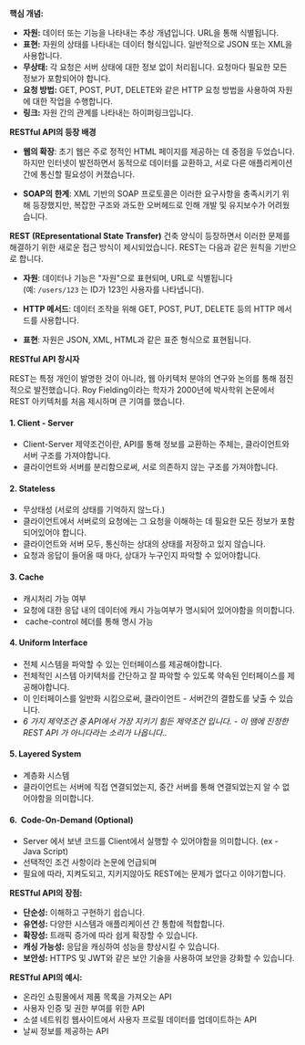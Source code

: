 **핵심 개념:**

- **자원:** 데이터 또는 기능을 나타내는 추상 개념입니다. URL을 통해 식별됩니다.
- **표현:** 자원의 상태를 나타내는 데이터 형식입니다. 일반적으로 JSON 또는 XML을 사용합니다.
- **무상태:** 각 요청은 서버 상태에 대한 정보 없이 처리됩니다. 요청마다 필요한 모든 정보가 포함되어야 합니다.
- **요청 방법:** GET, POST, PUT, DELETE와 같은 HTTP 요청 방법을 사용하여 자원에 대한 작업을 수행합니다.
- **링크:** 자원 간의 관계를 나타내는 하이퍼링크입니다.

**RESTful API의 등장 배경**

- **웹의 확장**: 초기 웹은 주로 정적인 HTML 페이지를 제공하는 데 중점을 두었습니다. 하지만 인터넷이 발전하면서 동적으로 데이터를 교환하고, 서로 다른 애플리케이션 간에 통신할 필요성이 커졌습니다.
    
- **SOAP의 한계**: XML 기반의 SOAP 프로토콜은 이러한 요구사항을 충족시키기 위해 등장했지만, 복잡한 구조와 과도한 오버헤드로 인해 개발 및 유지보수가 어려웠습니다.
    

**REST (REpresentational State Transfer)** 건축 양식이 등장하면서 이러한 문제를 해결하기 위한 새로운 접근 방식이 제시되었습니다. REST는 다음과 같은 원칙을 기반으로 합니다.

- **자원**: 데이터나 기능은 "자원"으로 표현되며, URL로 식별됩니다 (예: `/users/123` 는 ID가 123인 사용자를 나타냅니다).
    
- **HTTP 메서드**: 데이터 조작을 위해 GET, POST, PUT, DELETE 등의 HTTP 메서드를 사용합니다.
    
- **표현**: 자원은 JSON, XML, HTML과 같은 표준 형식으로 표현됩니다.
    

**RESTful API 창시자**

REST는 특정 개인이 발명한 것이 아니라, 웹 아키텍처 분야의 연구와 논의를 통해 점진적으로 발전했습니다. Roy Fielding이라는 학자가 2000년에 박사학위 논문에서 REST 아키텍처를 처음 제시하며 큰 기여를 했습니다.

#### 1. Client - Server

- Client-Server 제약조건이란, API를 통해 정보를 교환하는 주체는, 클라이언트와 서버 구조를 가져야합니다.
- 클라이언트와 서버를 분리함으로써, 서로 의존하지 않는 구조를 가져야합니다.

#### 2. Stateless

- 무상태성 (서로의 상태를 기억하지 않느다.)
- 클라이언트에서 서버로의 요청에는 그 요청을 이해하는 데 필요한 모든 정보가 포함되어있어야 합니다.
- 클라이언트와 서버 모두, 통신하는 상대의 상태를 저장하고 있지 않습니다.
- 요청과 응답이 들어올 때 마다, 상대가 누구인지 파악할 수 있어야합니다.

#### 3. Cache

- 캐시처리 가능 여부
- 요청에 대한 응답 내의 데이터에 캐시 가능여부가 명시되어 있어야함을 의미합니다.
-  cache-control 헤더를 통해 명시 가능

#### 4. Uniform Interface

- 전체 시스템을 파악할 수 있는 인터페이스를 제공해야합니다.
- 전체적인 시스템 아키텍처를 간단하고 잘 파악할 수 있도록 약속된 인터페이스를 제공해야합니다.
- 이 인터페이스를 일반화 시킴으로써, 클라이언트 - 서버간의 결합도를 낮출 수 있습니다.
- _6 가지 제약조건 중 API에서 가장 지키기 힘든 제약조건 입니다. - 이 땜에 진정한 REST API 가 아니다라는 소리가 나옵니다.._

#### 5. Layered System

- 계층화 시스템
- 클라이언트는 서버에 직접 연결되었는지, 중간 서버를 통해 연결되었는지 알 수 없어야함을 의미합니다.

#### 6.  Code-On-Demand (Optional)

- Server 에서 보낸 코드를 Client에서 실행할 수 있어야함을 의미합니다. (ex - Java Script)
- 선택적인 조건 사항이라 논문에 언급되며
- 필요에 따라, 지켜도되고, 지키지않아도 REST에는 문제가 없다고 이야기합니다.

**RESTful API의 장점:**

- **단순성:** 이해하고 구현하기 쉽습니다.
- **유연성:** 다양한 시스템과 애플리케이션 간 통합에 적합합니다.
- **확장성:** 트래픽 증가에 따라 쉽게 확장할 수 있습니다.
- **캐싱 가능성:** 응답을 캐싱하여 성능을 향상시킬 수 있습니다.
- **보안성:** HTTPS 및 JWT와 같은 보안 기술을 사용하여 보안을 강화할 수 있습니다.

**RESTful API의 예시:**

- 온라인 쇼핑몰에서 제품 목록을 가져오는 API
- 사용자 인증 및 권한 부여를 위한 API
- 소셜 네트워킹 웹사이트에서 사용자 프로필 데이터를 업데이트하는 API
- 날씨 정보를 제공하는 API